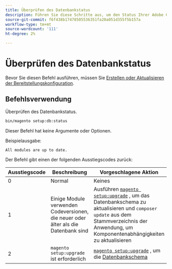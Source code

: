 ```yaml
---
title: Überprüfen des Datenbankstatus
description: Führen Sie diese Schritte aus, um den Status Ihrer Adobe Commerce- oder Magento Open Source-Datenbank zu überprüfen.
source-git-commit: f6f438b17478505536351fa20a051d355f5b157a
workflow-type: tm+mt
source-wordcount: '111'
ht-degree: 2%

---
```



# Überprüfen des Datenbankstatus

Bevor Sie diesen Befehl ausführen, müssen Sie [Erstellen oder Aktualisieren der Bereitstellungskonfiguration](deployment.md).

## Befehlsverwendung

Überprüfen des Datenbankstatus.

```bash
bin/magento setup:db:status
```

Dieser Befehl hat keine Argumente oder Optionen.

Beispielausgabe:

```terminal
All modules are up to date.
```

Der Befehl gibt einen der folgenden Ausstiegscodes zurück:

| Ausstiegscode | Beschreibung | Vorgeschlagene Aktion |
|--------------|--------------|---------------|
| 0 | Normal | Keines |
| 1 | Einige Module verwenden Codeversionen, die neuer oder älter als die Datenbank sind | Ausführen [`magento setup:upgrade`](database-upgrade.md) , um das Datenbankschema zu aktualisieren und `composer update` aus dem Stammverzeichnis der Anwendung, um Komponentenabhängigkeiten zu aktualisieren |
| 2 | `magento setup:upgrade` ist erforderlich | [`magento setup:upgrade`](database-upgrade.md) , um die [Datenbankschema](https://glossary.magento.com/database-schema) |
